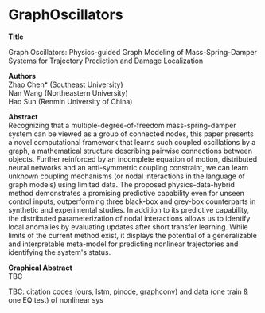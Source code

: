 # GraphOscillators
**Title**

Graph Oscillators: Physics-guided Graph Modeling of Mass-Spring-Damper Systems for Trajectory Prediction and Damage Localization

**Authors**  
Zhao Chen* (Southeast University)  
Nan Wang (Northeastern University)  
Hao Sun (Renmin University of China)

**Abstract**  
Recognizing that a multiple-degree-of-freedom mass-spring-damper system can be viewed as a group of connected nodes, this paper presents a novel computational framework that learns such coupled oscillations by a graph, a mathematical structure describing pairwise connections between objects. Further reinforced by an incomplete equation of motion, distributed neural networks and an anti-symmetric coupling constraint, we can learn unknown coupling mechanisms (or nodal interactions in the language of graph models) using limited data. The proposed physics-data-hybrid method demonstrates a promising predictive capability even for unseen control inputs, outperforming three black-box and grey-box counterparts in synthetic and experimental studies. In addition to its predictive capability, the distributed parameterization of nodal interactions allows us to identify local anomalies by evaluating updates after short transfer learning. While limits of the current method exist, it displays the potential of a generalizable and interpretable meta-model for predicting nonlinear trajectories and identifying the system's status.

**Graphical Abstract**  
TBC

TBC: citation
codes (ours, lstm, pinode, graphconv) and data (one train & one EQ test) of nonlinear sys
